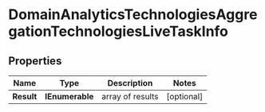 # DomainAnalyticsTechnologiesAggregationTechnologiesLiveTaskInfo


## Properties

| Name | Type | Description | Notes |
|------------ | ------------- | ------------- | -------------|
**Result** | **IEnumerable<DomainAnalyticsTechnologiesAggregationTechnologiesLiveResultInfo>** | array of results |[optional]|